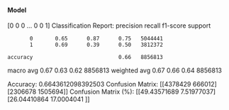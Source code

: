 #### Model
[0 0 0 ... 0 0 1]
Classification Report:
              precision    recall  f1-score   support

           0       0.65      0.87      0.75   5044441
           1       0.69      0.39      0.50   3812372

    accuracy                           0.66   8856813
   macro avg       0.67      0.63      0.62   8856813
weighted avg       0.67      0.66      0.64   8856813

Accuracy: 0.6643612098392503
Confusion Matrix:
[[4378429  666012]
 [2306678 1505694]]
Confusion Matrix (%):
[[49.43571689  7.51977037]
 [26.04410864 17.0004041 ]]
